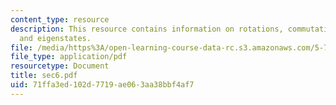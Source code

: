 ```yaml
---
content_type: resource
description: This resource contains information on rotations, commutation relations,
  and eigenstates.
file: /media/https%3A/open-learning-course-data-rc.s3.amazonaws.com/5-73-introductory-quantum-mechanics-i-fall-2005/71ffa3ed102d7719ae063aa38bbf4af7_sec6.pdf
file_type: application/pdf
resourcetype: Document
title: sec6.pdf
uid: 71ffa3ed-102d-7719-ae06-3aa38bbf4af7
---
```

